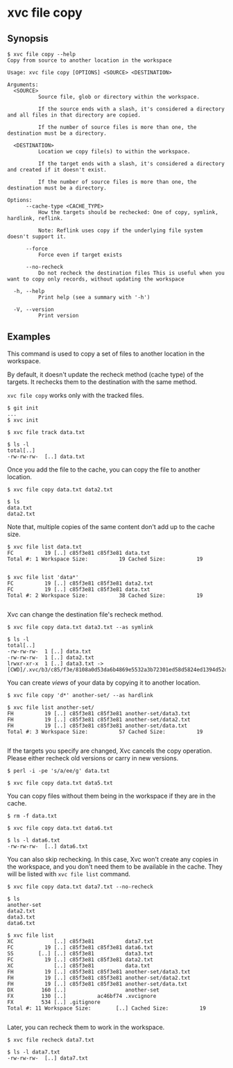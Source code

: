 # xvc file copy

## Synopsis

```console
$ xvc file copy --help
Copy from source to another location in the workspace

Usage: xvc file copy [OPTIONS] <SOURCE> <DESTINATION>

Arguments:
  <SOURCE>
          Source file, glob or directory within the workspace.
          
          If the source ends with a slash, it's considered a directory and all files in that directory are copied.
          
          If the number of source files is more than one, the destination must be a directory.

  <DESTINATION>
          Location we copy file(s) to within the workspace.
          
          If the target ends with a slash, it's considered a directory and created if it doesn't exist.
          
          If the number of source files is more than one, the destination must be a directory.

Options:
      --cache-type <CACHE_TYPE>
          How the targets should be rechecked: One of copy, symlink, hardlink, reflink.
          
          Note: Reflink uses copy if the underlying file system doesn't support it.

      --force
          Force even if target exists

      --no-recheck
          Do not recheck the destination files This is useful when you want to copy only records, without updating the workspace

  -h, --help
          Print help (see a summary with '-h')

  -V, --version
          Print version

```

## Examples

This command is used to copy a set of files to another location in the workspace.

By default, it doesn't update the recheck method (cache type) of the targets.
It rechecks them to the destination with the same method.

`xvc file copy` works only with the tracked files.

```console
$ git init
...
$ xvc init

$ xvc file track data.txt

$ ls -l
total[..]
-rw-rw-rw-  [..] data.txt

```

Once you add the file to the cache, you can copy the file to another location.

```console
$ xvc file copy data.txt data2.txt

$ ls
data.txt
data2.txt

```

Note that, multiple copies of the same content don't add up to the cache size.

```console
$ xvc file list data.txt
FC          19 [..] c85f3e81 c85f3e81 data.txt
Total #: 1 Workspace Size:          19 Cached Size:          19


$ xvc file list 'data*'
FC          19 [..] c85f3e81 c85f3e81 data2.txt
FC          19 [..] c85f3e81 c85f3e81 data.txt
Total #: 2 Workspace Size:          38 Cached Size:          19


```

Xvc can change the destination file's recheck method.

```console
$ xvc file copy data.txt data3.txt --as symlink

$ ls -l
total[..]
-rw-rw-rw-  1 [..] data.txt
-rw-rw-rw-  1 [..] data2.txt
lrwxr-xr-x  1 [..] data3.txt -> [CWD]/.xvc/b3/c85/f3e/8108a0d53da6b4869e5532a3b72301ed58d5824ed1394d52dbcabe9496/0.txt

```

You can create _views_ of your data by copying it to another location.

```console
$ xvc file copy 'd*' another-set/ --as hardlink

$ xvc file list another-set/
FH          19 [..] c85f3e81 c85f3e81 another-set/data3.txt
FH          19 [..] c85f3e81 c85f3e81 another-set/data2.txt
FH          19 [..] c85f3e81 c85f3e81 another-set/data.txt
Total #: 3 Workspace Size:          57 Cached Size:          19


```

If the targets you specify are changed, Xvc cancels the copy operation. Please either recheck old versions or carry in new versions.

```console
$ perl -i -pe 's/a/ee/g' data.txt

$ xvc file copy data.txt data5.txt

```

You can copy files without them being in the workspace if they are in the cache.

```console
$ rm -f data.txt

$ xvc file copy data.txt data6.txt

$ ls -l data6.txt
-rw-rw-rw-  [..] data6.txt

```

You can also skip rechecking.
In this case, Xvc won't create any copies in the workspace, and you don't need them to be available in the cache.
They will be listed with `xvc file list` command.

```console
$ xvc file copy data.txt data7.txt --no-recheck

$ ls
another-set
data2.txt
data3.txt
data6.txt

$ xvc file list
XC             [..] c85f3e81          data7.txt
FC          19 [..] c85f3e81 c85f3e81 data6.txt
SS        [..] [..] c85f3e81          data3.txt
FC          19 [..] c85f3e81 c85f3e81 data2.txt
XC             [..] c85f3e81          data.txt
FH          19 [..] c85f3e81 c85f3e81 another-set/data3.txt
FH          19 [..] c85f3e81 c85f3e81 another-set/data2.txt
FH          19 [..] c85f3e81 c85f3e81 another-set/data.txt
DX         160 [..]                   another-set
FX         130 [..]          ac46bf74 .xvcignore
FX         534 [..] .gitignore
Total #: 11 Workspace Size:        [..] Cached Size:          19


```

Later, you can recheck them to work in the workspace.

```console
$ xvc file recheck data7.txt

$ ls -l data7.txt
-rw-rw-rw-  [..] data7.txt

```
